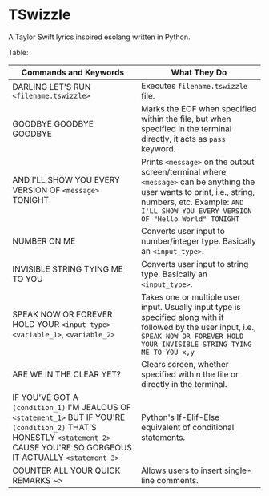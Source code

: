 # TSwizzle
A Taylor Swift lyrics inspired esolang written in Python.

Table:

| **Commands and Keywords**                                                                                                                                               | **What They Do**                                                                                                                                                                        |
|-------------------------------------------------------------------------------------------------------------------------------------------------------------------------|-----------------------------------------------------------------------------------------------------------------------------------------------------------------------------------------|
| DARLING LET'S RUN `<filename.tswizzle>`                                                                                                                                  | Executes `filename.tswizzle` file.                                                                                                                                                        |
| GOODBYE GOODBYE GOODBYE                                                                                                                                                 | Marks the EOF when specified within the file, but when specified in the terminal directly, it acts as `pass` keyword.                                                                     |
| AND I'LL SHOW YOU EVERY VERSION OF `<message>` TONIGHT                                                                                                                    | Prints `<message>` on the output screen/terminal where `<message>` can be anything the user wants to print, i.e., string, numbers, etc. Example: `AND I'LL SHOW YOU EVERY VERSION OF "Hello World" TONIGHT`      |
| NUMBER ON ME                                                                                                                                                            | Converts user input to number/integer type. Basically an `<input_type>`.                                                                                                                  |
| INVISIBLE STRING TYING ME TO YOU                                                                                                                                        | Converts user input to string type. Basically an `<input_type>`.                                                                                                                          |
| SPEAK NOW OR FOREVER HOLD YOUR `<input type>` `<variable_1>`, `<variable_2>`                                                                                                  | Takes one or multiple user input. Usually input type is specified along with it followed by the user input, i.e., `SPEAK NOW OR FOREVER HOLD YOUR INVISIBLE STRING TYING ME TO YOU x,y` |
| ARE WE IN THE CLEAR YET?                                                                                                                                                | Clears screen, whether specified within the file or directly in the terminal.                                                                                                           |
| IF YOU'VE GOT A `(condition_1)` I'M JEALOUS OF `<statement_1>` BUT IF YOU'RE `(condition_2)` THAT'S HONESTLY `<statement_2>` CAUSE YOU'RE SO GORGEOUS IT ACTUALLY `<statement_3>` | Python's If-Elif-Else equivalent of conditional statements.                                                                                                                             |
| COUNTER ALL YOUR QUICK REMARKS ~>                                                                                                                                       | Allows users to insert single-line comments.                                                                                                                                            |
